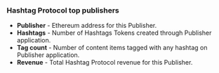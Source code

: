 ### Hashtag Protocol top publishers

- **Publisher** - Ethereum address for this Publisher.
- **Hashtags** - Number of Hashtags Tokens created through Publisher application.
- **Tag count** - Number of content items tagged with any hashtag on Publisher application.
- **Revenue** - Total Hashtag Protocol revenue for this Publisher.
